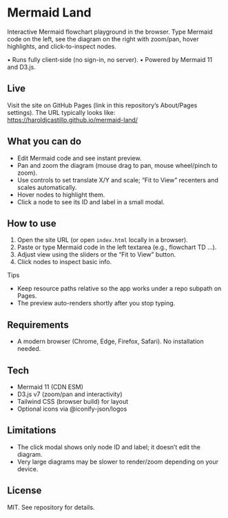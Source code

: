 # Mermaid Land

Interactive Mermaid flowchart playground in the browser. Type Mermaid code on the left, see the diagram on the right with zoom/pan, hover highlights, and click-to-inspect nodes.

• Runs fully client‑side (no sign-in, no server).
• Powered by Mermaid 11 and D3.js.

## Live

Visit the site on GitHub Pages (link in this repository’s About/Pages settings). The URL typically looks like:
https://haroldjcastillo.github.io/mermaid-land/

## What you can do

- Edit Mermaid code and see instant preview.
- Pan and zoom the diagram (mouse drag to pan, mouse wheel/pinch to zoom).
- Use controls to set translate X/Y and scale; “Fit to View” recenters and scales automatically.
- Hover nodes to highlight them.
- Click a node to see its ID and label in a small modal.

## How to use

1) Open the site URL (or open `index.html` locally in a browser).
2) Paste or type Mermaid code in the left textarea (e.g., flowchart TD ...).
3) Adjust view using the sliders or the “Fit to View” button.
4) Click nodes to inspect basic info.

Tips
- Keep resource paths relative so the app works under a repo subpath on Pages.
- The preview auto-renders shortly after you stop typing.

## Requirements

- A modern browser (Chrome, Edge, Firefox, Safari). No installation needed.

## Tech

- Mermaid 11 (CDN ESM)
- D3.js v7 (zoom/pan and interactivity)
- Tailwind CSS (browser build) for layout
- Optional icons via @iconify-json/logos

## Limitations

- The click modal shows only node ID and label; it doesn’t edit the diagram.
- Very large diagrams may be slower to render/zoom depending on your device.

## License

MIT. See repository for details.
